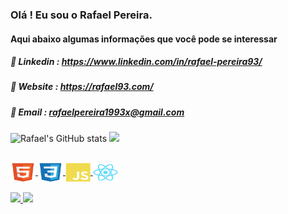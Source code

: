 ### Olá ! Eu sou o Rafael Pereira.

<!--
**RafaelPereira93/RafaelPereira93** is a ✨ _special_ ✨ repository because its `README.md` (this file) appears on your GitHub profile.

Here are some ideas to get you started:

- 🔭 I’m currently working on ...
- 🌱 I’m currently learning ...
- 👯 I’m looking to collaborate on ...
- 🤔 I’m looking for help with ...
- 💬 Ask me about ...
- 📫 How to reach me: ...
- 😄 Pronouns: ...
- ⚡ Fun fact: ...
-->
#### Aqui abaixo algumas informações que você pode se interessar

##### :link:  Linkedin : https://www.linkedin.com/in/rafael-pereira93/
##### :link:  Website : https://rafael93.com/
##### :email: Email : rafaelpereira1993x@gmail.com

![Rafael's GitHub stats](https://github-readme-stats.vercel.app/api?username=rafaelpereira93&show_icons=true&theme=dark)
<img height="180em" src="https://github-readme-stats-eight-theta.vercel.app/api/top-langs/?username=rafaelpereira93&layout=compact&langs_count=8&theme=dark"/>

  <a href="https://github.com/RafaelPereira93" target="_blank">
    <div style="display: inline_block"><br>
      <img align="center" alt="rafaelpereira93-HTML" height="30" width="40" src="https://raw.githubusercontent.com/devicons/devicon/master/icons/html5/html5-original.svg">
      <img align="center" alt="rafaelpereira93-CSS" height="30" width="40" src="https://raw.githubusercontent.com/devicons/devicon/master/icons/css3/css3-original.svg">
      <img align="center" alt="rafaelpereira93-JS" height="30" width="40" src="https://raw.githubusercontent.com/devicons/devicon/master/icons/javascript/javascript-plain.svg">
      <img align="center" alt="rafaelpereira93-React" height="30" width="40" src="https://raw.githubusercontent.com/devicons/devicon/master/icons/react/react-original.svg">
    </div>
  </a>

  <div style="display: inline_block"><br>
    <a href = "mailto: rafaelpereira1993x@gmail.com"><img src="https://img.shields.io/badge/-Gmail-%23EA4335?style=for-the-badge&logo=gmail&logoColor=white" target="_blank">       </a>
    <a href="https://www.linkedin.com/in/rafael-pereira93/" target="_blank"><img src="https://img.shields.io/badge/-LinkedIn-%230077B5?style=for-the-badge&logo=linkedin&logoColor=white" target="_blank"></a>
  </div>

